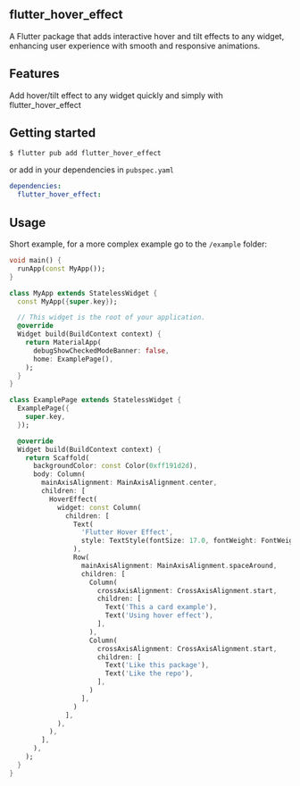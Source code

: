 ## flutter_hover_effect

A Flutter package that adds interactive hover and tilt effects to any widget, enhancing user experience with smooth and responsive animations.

## Features

Add hover/tilt effect to any widget quickly and simply with flutter_hover_effect

## Getting started

```
$ flutter pub add flutter_hover_effect
```
or add in your dependencies in `pubspec.yaml`  
```yaml
dependencies:
  flutter_hover_effect:
```

## Usage

Short example, for a more complex example go to the `/example` folder:  

```dart
void main() {
  runApp(const MyApp());
}

class MyApp extends StatelessWidget {
  const MyApp({super.key});

  // This widget is the root of your application.
  @override
  Widget build(BuildContext context) {
    return MaterialApp(
      debugShowCheckedModeBanner: false,
      home: ExamplePage(),
    );
  }
}

class ExamplePage extends StatelessWidget {
  ExamplePage({
    super.key,
  });

  @override
  Widget build(BuildContext context) {
    return Scaffold(
      backgroundColor: const Color(0xff191d2d),
      body: Column(
        mainAxisAlignment: MainAxisAlignment.center,
        children: [
          HoverEffect(
            widget: const Column(
              children: [
                Text(
                  'Flutter Hover Effect',
                  style: TextStyle(fontSize: 17.0, fontWeight: FontWeight.w600),
                ),
                Row(
                  mainAxisAlignment: MainAxisAlignment.spaceAround,
                  children: [
                    Column(
                      crossAxisAlignment: CrossAxisAlignment.start,
                      children: [
                        Text('This a card example'),
                        Text('Using hover effect'),
                      ],
                    ),
                    Column(
                      crossAxisAlignment: CrossAxisAlignment.start,
                      children: [
                        Text('Like this package'),
                        Text('Like the repo'),
                      ],
                    )
                  ],
                )
              ],
            ),
          ),
        ],
      ),
    );
  }
}
```




